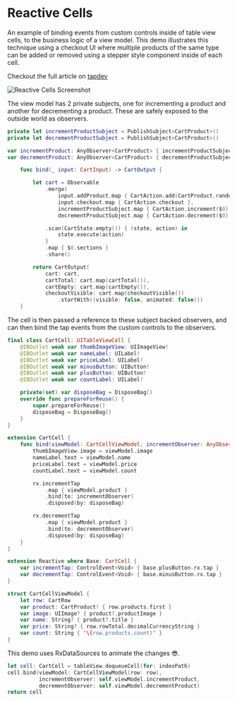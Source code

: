 # Reactive Cells

An example of binding events from custom controls inside of table view cells, to the business logic of a view model. This demo illustrates this technique using a checkout UI where multiple products of the same type can be added or removed using a stepper style component inside of each cell.

Checkout the full article on [tapdev][1]

[1]: https://tapdev.co/2021/03/15/how-to-bind-button-taps-in-custom-cells-to-your-view-model/

![Reactive Cells Screenshot](https://user-images.githubusercontent.com/10616345/111194385-0eddf700-85b3-11eb-954b-279a375ba36e.png)

The view model has 2 private subjects, one for incrementing a product and another for decrementing a product. These are safely exposed to the outside world as observers.

```swift
private let incrementProductSubject = PublishSubject<CartProduct>()
private let decrementProductSubject = PublishSubject<CartProduct>()

var incrementProduct: AnyObserver<CartProduct> { incrementProductSubject.asObserver() }
var decrementProduct: AnyObserver<CartProduct> { decrementProductSubject.asObserver() }

    func bind(_ input: CartInput) -> CartOutput {

        let cart = Observable
            .merge(
                input.addProduct.map { CartAction.add(CartProduct.random()) },
                input.checkout.map { CartAction.checkout },
                incrementProductSubject.map { CartAction.increment($0) },
                decrementProductSubject.map { CartAction.decrement($0) })

            .scan(CartState.empty()) { (state, action) in
                state.execute(action)
            }
            .map { $0.sections }
            .share()

        return CartOutput(
            cart: cart,
            cartTotal: cart.map(cartTotal()),
            cartEmpty: cart.map(cartEmpty()),
            checkoutVisible: cart.map(checkoutVisible())
                .startWith((visible: false, animated: false)))
    }
```

The cell is then passed a reference to these subject backed observers, and can then bind the tap events from the custom controls to the observers.

```swift
final class CartCell: UITableViewCell {
    @IBOutlet weak var thumbImageView: UIImageView!
    @IBOutlet weak var nameLabel: UILabel!
    @IBOutlet weak var priceLabel: UILabel!
    @IBOutlet weak var minusButton: UIButton!
    @IBOutlet weak var plusButton: UIButton!
    @IBOutlet weak var countLabel: UILabel!

    private(set) var disposeBag = DisposeBag()
    override func prepareForReuse() {
        super.prepareForReuse()
        disposeBag = DisposeBag()
    }
}

extension CartCell {
    func bind(viewModel: CartCellViewModel, incrementObserver: AnyObserver<CartProduct>, decrementObserver: AnyObserver<CartProduct>) {
        thumbImageView.image = viewModel.image
        nameLabel.text = viewModel.name
        priceLabel.text = viewModel.price
        countLabel.text = viewModel.count

        rx.incrementTap
            .map { viewModel.product }
            .bind(to: incrementObserver)
            .disposed(by: disposeBag)

        rx.decrementTap
            .map { viewModel.product }
            .bind(to: decrementObserver)
            .disposed(by: disposeBag)
    }
}

extension Reactive where Base: CartCell {
    var incrementTap: ControlEvent<Void> { base.plusButton.rx.tap }
    var decrementTap: ControlEvent<Void> { base.minusButton.rx.tap }
}

struct CartCellViewModel {
    let row: CartRow
    var product: CartProduct! { row.products.first }
    var image: UIImage? { product?.productImage }
    var name: String? { product?.title }
    var price: String? { row.rowTotal.decimalCurrencyString }
    var count: String { "\(row.products.count)" }
}
```

This demo uses RxDataSources to animate the changes 😎.

```swift
let cell: CartCell = tableView.dequeueCell(for: indexPath)
cell.bind(viewModel: CartCellViewModel(row: row),
          incrementObserver: self.viewModel.incrementProduct,
          decrementObserver: self.viewModel.decrementProduct)
return cell
```
